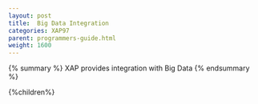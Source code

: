 ```yaml
---
layout: post
title:  Big Data Integration
categories: XAP97
parent: programmers-guide.html
weight: 1600
---
```



{% summary %} XAP provides integration with Big Data  {% endsummary %}




{%children%}